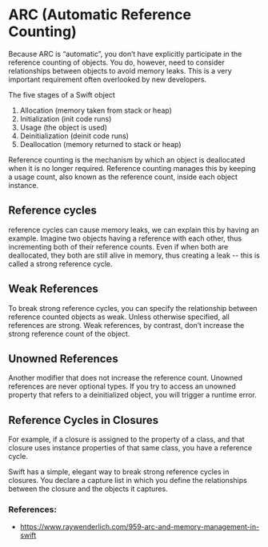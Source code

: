 
# ARC (Automatic Reference Counting)

Because ARC is “automatic”, you don’t have explicitly participate in the reference counting of objects. You do, however, need to consider relationships between objects to avoid memory leaks. This is a very important requirement often overlooked by new developers.

The five stages of a Swift object
1. Allocation (memory taken from stack or heap)
2. Initialization (init code runs)
3. Usage (the object is used)
4. Deinitialization (deinit code runs)
5. Deallocation (memory returned to stack or heap)

Reference counting is the mechanism by which an object is deallocated when it is no longer required. 
Reference counting manages this by keeping a usage count, also known as the reference count, inside each object instance.

## Reference cycles

reference cycles can cause memory leaks, we can explain this by having an example. Imagine two objects having a reference with each other, thus incrementing both of their reference counts. Even if when both are deallocated, they both are still alive in memory, thus creating a leak -- this is called a strong reference cycle.

## Weak References
To break strong reference cycles, you can specify the relationship between reference counted objects as weak. Unless otherwise specified, all references are strong. Weak references, by contrast, don’t increase the strong reference count of the object.

## Unowned References
Another modifier that does not increase the reference count. Unowned references are never optional types. If you try to access an unowned property that refers to a deinitialized object, you will trigger a runtime error.

## Reference Cycles in Closures
For example, if a closure is assigned to the property of a class, and that closure uses instance properties of that same class, you have a reference cycle.

Swift has a simple, elegant way to break strong reference cycles in closures. You declare a capture list in which you define the relationships between the closure and the objects it captures.




### References:
- https://www.raywenderlich.com/959-arc-and-memory-management-in-swift
